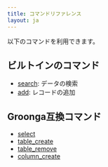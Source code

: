 ```yaml
---
title: コマンドリファレンス
layout: ja
---
```


以下のコマンドを利用できます。

## ビルトインのコマンド

 * [search](search/): データの検索
 * [add](add/): レコードの追加

## Groonga互換コマンド

 * [select](select/)
 * [table_create](table-create/)
 * [table_remove](table-remove/)
 * [column_create](column-create/)
